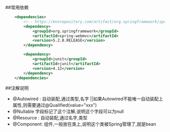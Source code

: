 ##常用依赖
```xml
    <dependencies>
        <!-- https://mvnrepository.com/artifact/org.springframework/spring-webmvc -->
        <dependency>
            <groupId>org.springframework</groupId>
            <artifactId>spring-webmvc</artifactId>
            <version>5.2.0.RELEASE</version>
        </dependency>

        <dependency>
            <groupId>junit</groupId>
            <artifactId>junit</artifactId>
            <version>4.12</version>
        </dependency>
    </dependencies>
```

##注解说明
- @Autowired : 自动装配,通过类型,名字
||如果Autowired不能唯一自动装配上属性,则需要通过@Qualified(value="xxx")
- @Nullable 字段标记了这个注解,说明这个字段可以为null
- @Resource : 自动装配,通过名字,类型
- @Component: 组件,一般放在类上,说明这个类被Spring管理了,就是bean
